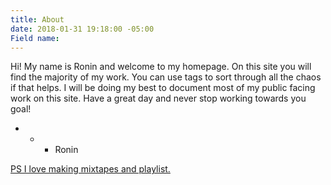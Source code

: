 ```yaml
---
title: About
date: 2018-01-31 19:18:00 -05:00
Field name: 
---
```


Hi! 
My name is Ronin and welcome to my homepage. On this site you will find the majority of my work. You can use tags to sort through all the chaos if that helps. I will be doing my best to document most of my public facing work on this site. Have a great day and never stop working towards you goal!
* * *  Ronin 

[PS I love making mixtapes and playlist. ](https://open.spotify.com/user/roninwood?si=a7fA3iPoT66MQub8sgIyKw)